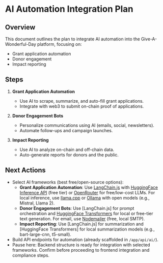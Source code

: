 # AI Automation Integration Plan

## Overview
This document outlines the plan to integrate AI automation into the Give-A-Wonderful-Day platform, focusing on:
- Grant application automation
- Donor engagement
- Impact reporting

## Steps
1. **Grant Application Automation**
   - Use AI to scrape, summarize, and auto-fill grant applications.
   - Integrate with web3 to submit on-chain proof of applications.

2. **Donor Engagement Bots**
   - Personalize communications using AI (emails, social, newsletters).
   - Automate follow-ups and campaign launches.

3. **Impact Reporting**
   - Use AI to analyze on-chain and off-chain data.
   - Auto-generate reports for donors and the public.

## Next Actions
- Select AI frameworks (best free/open-source options):
  - **Grant Application Automation**: Use [LangChain.js](https://js.langchain.com/) with [HuggingFace Inference API](https://huggingface.co/inference-api) (free tier) or [OpenRouter](https://openrouter.ai/) for free/low-cost LLMs. For local inference, use [llama.cpp](https://github.com/ggerganov/llama.cpp) or [Ollama](https://ollama.com/) with open models (e.g., Mistral, Llama 2).
  - **Donor Engagement Bots**: Use [LangChain.js] for prompt orchestration and [HuggingFace Transformers](https://huggingface.co/docs/transformers/index) for local or free-tier text generation. For email, use [Nodemailer](https://nodemailer.com/) (free, local SMTP).
  - **Impact Reporting**: Use [LangChain.js] for summarization and [HuggingFace Transformers] for local summarization models (e.g., bart-large-cnn, t5-small).
- Build API endpoints for automation (already scaffolded in `/app/api/ai/`).
- Pause here: Backend structure is ready for integration with selected frameworks. Confirm before proceeding to frontend integration and compliance steps.
